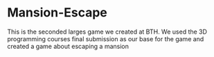 # Mansion-Escape
This is the seconded larges game we created at BTH. We used the 3D programming courses final submission as our base for the game and created a game about escaping a mansion 

